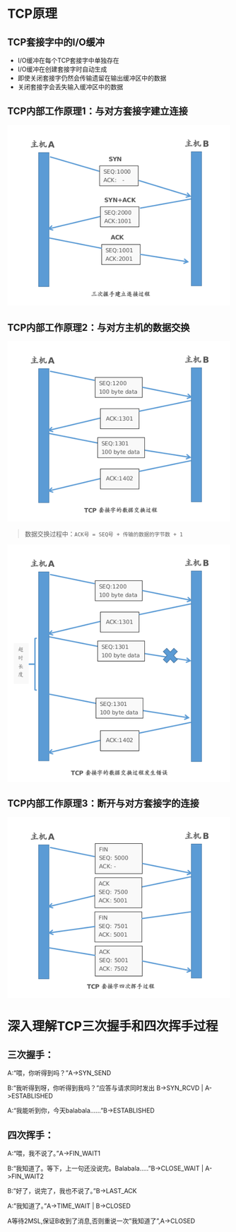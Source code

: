 # TCP原理
## TCP套接字中的I/O缓冲
- I/O缓冲在每个TCP套接字中单独存在
- I/O缓冲在创建套接字时自动生成
- 即使关闭套接字仍然会传输遗留在输出缓冲区中的数据
- 关闭套接字会丢失输入缓冲区中的数据
## TCP内部工作原理1：与对方套接字建立连接
![TCP三次握手协议建立连接过程](./.image/三次握手.png)
## TCP内部工作原理2：与对方主机的数据交换
![TCP交换数据过程](./.image/TCP数据交换过程.png)
>数据交换过程中：`ACK号 = SEQ号 + 传输的数据的字节数 + 1`

![TCP数据交换过程发生错误](./.image/TCP数据交换发生错误.png)

## TCP内部工作原理3：断开与对方套接字的连接
![四次挥手](./.image/四次挥手.png)

# 深入理解TCP三次握手和四次挥手过程
## 三次握手：
A:“喂，你听得到吗？”A->SYN_SEND

B:“我听得到呀，你听得到我吗？”应答与请求同时发出 B->SYN_RCVD | A->ESTABLISHED

A:“我能听到你，今天balabala……”B->ESTABLISHED

## 四次挥手：
A:“喂，我不说了。”A->FIN_WAIT1

B:“我知道了。等下，上一句还没说完。Balabala…..”B->CLOSE_WAIT | A->FIN_WAIT2

B:”好了，说完了，我也不说了。”B->LAST_ACK

A:”我知道了。”A->TIME_WAIT | B->CLOSED

A等待2MSL,保证B收到了消息,否则重说一次”我知道了”,A->CLOSED
